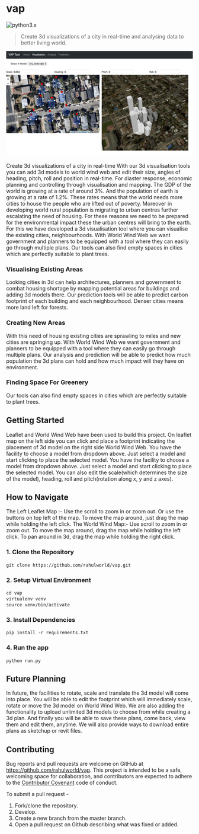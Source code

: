 # vap
![python3.x](https://img.shields.io/badge/python-3.x-brightgreen.svg)

> Create 3d visualizations of a city in real-time and analysing data to better living world.

<!-- [Implemented OAT methods](https://github.com/rahulworld/Data-analysis/blob/master/examples/README.md) -->

![3D Visualisation](docs/screeenshots/mainpage.png)

Create 3d visualizations of a city in real-time With our 3d visualisation tools you can add 3d models to world wind web and edit their size, angles of heading, pitch, roll and position in real-time. For diaster response, economic planning and controlling through visualisation and mapping. The GDP of the world is growing at a rate of around 3%. And the population of earth is growing at a rate of 1.2%. These rates means that the world needs more cities to house the people who are lifted out of poverty. Moreover in developing world rural population is migrating to urban centres further escalating the need of housing. For these reasons we need to be prepared for the environmental impact these the urban centres will bring to the earth. For this we have developed a 3d visualisation tool where you can visualise the existing cities, neighbourhoods. With World Wind Web we want government and planners to be equipped with a tool where they can easily go through multiple plans.
Our tools can also find empty spaces in cities which are perfectly suitable to plant trees.

### Visualising Existing Areas
Looking cities in 3d can help architectures, planners and government to combat housing shortage by mapping potential areas for buildings and adding 3d models there. Our prediction tools will be able to predict carbon footprint of each building and each neighbourhood. Denser cities means more land left for forests.

### Creating New Areas
With this need of housing existing cities are sprawling to miles and new cities are springing up. With World Wind Web we want government and planners to be equipped with a tool where they can easily go through multiple plans. Our analysis and prediction will be able to predict how much population the 3d plans can hold and how much impact will they have on environment.

### Finding Space For Greenery
Our tools can also find empty spaces in cities which are perfectly suitable to plant trees.

## Getting Started
Leaflet and World Wind Web have been used to build this project.
On leaflet map on the left side you can click and place a footprint indicating the placement of 3d model on the right side World Wind Web.
You have the facility to choose a model from dropdown above. Just select a model and start clicking to place the selected model.
You have the facility to choose a model from dropdown above. Just select a model and start clicking to place the selected model.
You can also edit the scale(which determines the size of the model), heading, roll and pitch(rotation along x, y and z axes).

## How to Navigate
The Left Leaflet Map :- Use the scroll to zoom in or zoom out. Or use the buttons on top left of the map. To move the map around, just drag the map while holding the left click.
The World Wind Map:- Use scroll to zoom in or zoom out. To move the map around, drag the map while holding the left click. To pan around in 3d, drag the map while holding the right click.

### 1. Clone the Repository
```
git clone https://github.com/rahulworld/vap.git
```

### 2. Setup Virtual Environment
```
cd vap
virtualenv venv
source venv/bin/activate
```

### 3. Install Dependencies
```
pip install -r requirements.txt
```

### 4. Run the app
```
python run.py

```
## Future Planning
In future, the facilities to rotate, scale and translate the 3d model will come into place. You will be able to edit the footprint which will immediately scale, rotate or move the 3d model on World Wind Web.
We are also adding the functionality to upload unlimited 3d models to choose from while creating a 3d plan.
And finally you will be able to save these plans, come back, view them and edit them, anytime. We will also provide ways to download entire plans as sketchup or revit files.

## Contributing

Bug reports and pull requests are welcome on GitHub at https://github.com/rahulworld/vap. This project is intended to be a safe, welcoming space for collaboration, and contributors are expected to adhere to the [Contributor Covenant](http://contributor-covenant.org) code of conduct.

To submit a pull request - 

1. Fork/clone the repository.
2. Develop.
3. Create a new branch from the master branch.
4. Open a pull request on Github describing what was fixed or added.
